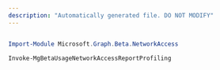 ```yaml
---
description: "Automatically generated file. DO NOT MODIFY"
---
```


```powershell

Import-Module Microsoft.Graph.Beta.NetworkAccess

Invoke-MgBetaUsageNetworkAccessReportProfiling

```
